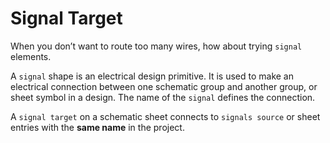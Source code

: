 # Signal Target

When you don’t want to route too many wires, how about trying `signal` elements.


A `signal` shape is an electrical design primitive. It is used to make an electrical 
connection between one schematic group and another group, or sheet symbol in a 
design. The name of the `signal` defines the connection. 

A `signal target` on a schematic sheet connects to `signals source`
or sheet entries with the **same name** in the project.